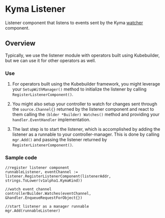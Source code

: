 
# Kyma Listener

Listener component that listens to events sent by the Kyma [watcher](https://github.com/kyma-project/kyma-watcher) component.

## Overview

Typically, we use the listener module with operators built using Kubebuilder, but we can use it for other operators as well.

### Use

1. For operators built using the Kubebuilder framework, you might leverage your `SetupWithManager()` method to initialize the listener by calling `RegisterListenerComponent()`.

2. You might also setup your controller to watch for changes sent through the `source.Channel{}` returned by the listener component and react to them calling the `(blder *Builder) Watches()` method and providing your `handler.EventHandler` implementation.

3. The last step is to start the listener, which is accomplished by adding the listener as a runnable to your controller-manager. This is done by calling `mgr.Add()` and passing the listener returned by `RegisterListenerComponent()`.


### Sample code

```golang
//register listener component
runnableListener, eventChannel := listener.RegisterListenerComponent(listenerAddr, strings.ToLower(v1alpha1.KymaKind))

//watch event channel
controllerBuilder.Watches(eventChannel, &handler.EnqueueRequestForObject{})

//start listener as a manager runnable
mgr.Add(runnableListener)
```